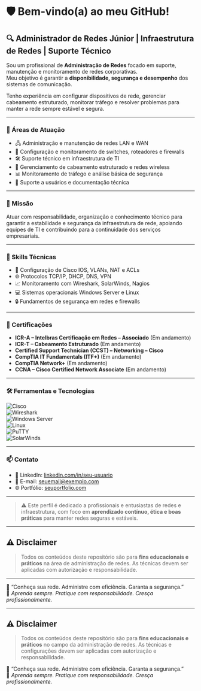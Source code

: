 # 🛡️ Bem-vindo(a) ao meu GitHub!

## 🔍 Administrador de Redes Júnior | Infraestrutura de Redes | Suporte Técnico

Sou um profissional de **Administração de Redes** focado em suporte, manutenção e monitoramento de redes corporativas.  
Meu objetivo é garantir a **disponibilidade, segurança e desempenho** dos sistemas de comunicação.

Tenho experiência em configurar dispositivos de rede, gerenciar cabeamento estruturado, monitorar tráfego e resolver problemas para manter a rede sempre estável e segura.

---

### 💼 Áreas de Atuação

- 🖧 Administração e manutenção de redes LAN e WAN  
- 🔄 Configuração e monitoramento de switches, roteadores e firewalls  
- 🛠️ Suporte técnico em infraestrutura de TI  
- 📶 Gerenciamento de cabeamento estruturado e redes wireless  
- 📊 Monitoramento de tráfego e análise básica de segurança  
- 🧰 Suporte a usuários e documentação técnica  

---

### 🎯 Missão

Atuar com responsabilidade, organização e conhecimento técnico para garantir a estabilidade e segurança da infraestrutura de rede, apoiando equipes de TI e contribuindo para a continuidade dos serviços empresariais.

---

### 🚀 Skills Técnicas

- 🔧 Configuração de Cisco IOS, VLANs, NAT e ACLs  
- 🌐 Protocolos TCP/IP, DHCP, DNS, VPN  
- 📈 Monitoramento com Wireshark, SolarWinds, Nagios  
- 💻 Sistemas operacionais Windows Server e Linux  
- 🔒 Fundamentos de segurança em redes e firewalls  

---

### 🏅 Certificações

- **ICR-A – Intelbras Certificação em Redes – Associado** (Em andamento)  
- **ICR-T – Cabeamento Estruturado** (Em andamento)  
- **Certified Support Technician (CCST) – Networking – Cisco**  
- **CompTIA IT Fundamentals (ITF+)** (Em andamento)  
- **CompTIA Network+** (Em andamento)  
- **CCNA – Cisco Certified Network Associate** (Em andamento)  

---

### 🛠️ Ferramentas e Tecnologias

![Cisco](https://img.shields.io/badge/Cisco-1BA0D7?style=for-the-badge&logo=cisco&logoColor=white)  
![Wireshark](https://img.shields.io/badge/Wireshark-1679A7?style=for-the-badge&logo=wireshark&logoColor=white)  
![Windows Server](https://img.shields.io/badge/Windows_Server-0078D6?style=for-the-badge&logo=windows&logoColor=white)  
![Linux](https://img.shields.io/badge/Linux-FCC624?style=for-the-badge&logo=linux&logoColor=black)  
![PuTTY](https://img.shields.io/badge/PuTTY-000000?style=for-the-badge&logo=putty&logoColor=white)  
![SolarWinds](https://img.shields.io/badge/SolarWinds-FF6600?style=for-the-badge)  

---

### 📫 Contato

- 🔗 LinkedIn: [linkedin.com/in/seu-usuario](https://www.linkedin.com/in/felipe-gomes-1536b8372/)  
- 📧 E-mail: [seuemail@exemplo.com](yorrison.souza.corporativo@gmail.com)  
- 🌐 Portfólio: [seuportfolio.com](https://seuportfolio.com)  

---

> ⚠️ Este perfil é dedicado a profissionais e entusiastas de redes e infraestrutura, com foco em **aprendizado contínuo, ética e boas práticas** para manter redes seguras e estáveis.

---

## ⚠️ Disclaimer

> Todos os conteúdos deste repositório são para **fins educacionais e práticos** na área de administração de redes. As técnicas devem ser aplicadas com autorização e responsabilidade.

---

🧠 “Conheça sua rede. Administre com eficiência. Garanta a segurança.”  
🔗 *Aprenda sempre. Pratique com responsabilidade. Cresça profissionalmente.*


---

## ⚠️ Disclaimer

> Todos os conteúdos deste repositório são para **fins educacionais e práticos** no campo da administração de redes. As técnicas e configurações devem ser aplicadas com autorização e responsabilidade.

🧠 “Conheça sua rede. Administre com eficiência. Garanta a segurança.”  
🔗 *Aprenda sempre. Pratique com responsabilidade. Cresça profissionalmente.*
